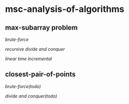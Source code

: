 # msc-analysis-of-algorithms

## max-subarray problem

*brute-force*

*recursive divide and conquer*

*linear time incremental*

## closest-pair-of-points

*brute-force(todo)*

*divide and conquer(todo)*
